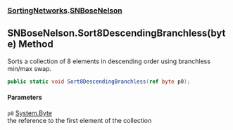 ### [SortingNetworks](./SortingNetworks.md 'SortingNetworks').[SNBoseNelson](./SortingNetworks-SNBoseNelson.md 'SortingNetworks.SNBoseNelson')
## SNBoseNelson.Sort8DescendingBranchless(byte) Method
Sorts a collection of 8 elements in descending order using branchless min/max swap.  
```csharp
public static void Sort8DescendingBranchless(ref byte p0);
```
#### Parameters
<a name='SortingNetworks-SNBoseNelson-Sort8DescendingBranchless(byte)-p0'></a>
`p0` [System.Byte](https://docs.microsoft.com/en-us/dotnet/api/System.Byte 'System.Byte')  
the reference to the first element of the collection  
  

